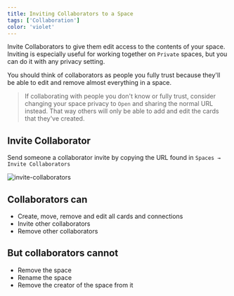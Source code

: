 ```yaml
---
title: Inviting Collaborators to a Space
tags: ['Collaboration']
color: 'violet'
---
```


Invite Collaborators to give them edit access to the contents of your space. Inviting is especially useful for working together on `Private` spaces, but you can do it with any privacy setting.

You should think of collaborators as people you fully trust because they'll be able to edit and remove almost everything in a space.

> If collaborating with people you don't know or fully trust, consider changing your space privacy to `Open` and sharing the normal URL instead. That way others will only be able to add  and edit the cards that they've created.

## Invite Collaborator

Send someone a collaborator invite by copying the URL found in `Spaces → Invite Collaborators`

![invite-collaborators](/assets/posts/invite-collaborators.png)

## Collaborators can

- Create, move, remove and edit all cards and connections
- Invite other collaborators
- Remove other collaborators

## But collaborators cannot

- Remove the space
- Rename the space
- Remove the creator of the space from it